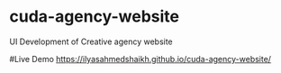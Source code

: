 # cuda-agency-website
UI Development of Creative agency website

#Live Demo
https://ilyasahmedshaikh.github.io/cuda-agency-website/
